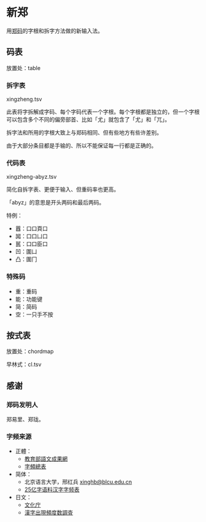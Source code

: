 # 新郑

用[郑码](https://baike.baidu.com/item/%E9%83%91%E7%A0%81/589192)的字根和拆字方法做的新输入法。

## 码表
放置处：table

### 拆字表
xingzheng.tsv

此表将字拆解成字码、每个字码代表一个字根。每个字根都是独立的，但一个字根可以包含多个不同的偏旁部首、比如「尤」就包含了「尤」和「兀」。

拆字法和所用的字根大致上与郑码相同、但有些地方有些许差别。

由于大部分条目都是手输的、所以不能保证每一行都是正确的。

### 代码表
xingzheng-abyz.tsv

简化自拆字表、更便于输入、但重码率也更高。

「abyz」的意思是开头两码和最后两码。

特例：
- 囂：口口頁口
- 嘂：口口凵口
- 嚚：口口臣口
- 凹：圍凵
- 凸：圍冂

### 特殊码
- 重：重码
- 能：功能键
- 简：简码
- 空：一只手不按

## 按式表
放置处：chordmap

早林式：cl.tsv

## 感谢
### 郑码发明人
郑易里、郑珑。

### 字频来源
- 正體：
    - [教育部語文成果網](https://language.moe.gov.tw/)
    - [字頻總表](https://language.moe.gov.tw/001/Upload/files/SITE_CONTENT/M0001/PIN/biau1.htm?open)
- 简体：
    - 北京语言大学，邢红兵 <xinghb@blcu.edu.cn>
    - [25亿字语料汉字字频表](https://faculty.blcu.edu.cn/xinghb/zh_CN/article/167473/content/1437.htm#article)
- 日文：
    - [文化庁](https://www.bunka.go.jp/)
    - [漢字出現頻度数調査](https://www.bunka.go.jp/seisaku/bunkashingikai/kokugo/nihongokyoiku_hyojun_wg/04/pdf/91934501_08.pdf)

